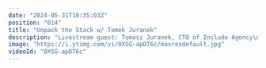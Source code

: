 ```yaml
---
date: "2024-05-31T18:35:03Z"
position: "014"
title: "Unpack the Stack w/ Tomek Juranek"
description: "Livestream guest: Tomasz Juranek, CTO of Include Agency\nhttps://twitter.com/tjWhuu\n\nLivestream Host: Tim Benniks \nhttps://twitter.com/timbenniks\nhttps://www.linkedin.com/in/timbenniks/\n\nJoin us on Discord at https://uniform.to/discord\n\nFollow us on:\nFacebook: https://www.facebook.com/people/Uniform/\nTwitter: https://twitter.com/UniformDev \nLinkedIn: https://www.linkedin.com/company/uniformdev/\nInstagram: https://www.instagram.com/uniform.dev/"
image: "https://i.ytimg.com/vi/0XSG-apDT6c/maxresdefault.jpg"
videoId: "0XSG-apDT6c"
---
```


